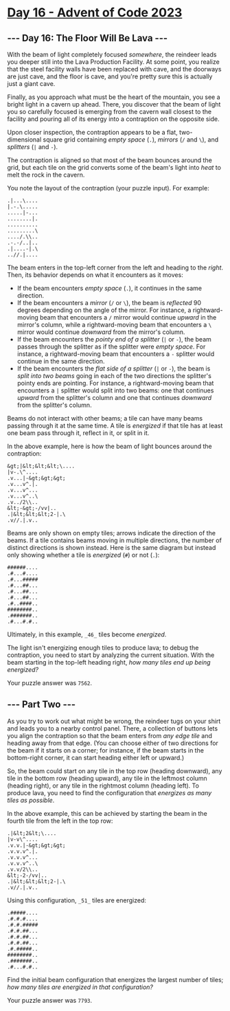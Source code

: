 [Day 16 - Advent of Code 2023](https://adventofcode.com/2023/day/16)
================================================================================

\--- Day 16: The Floor Will Be Lava ---
---------------------------------------

With the beam of light completely focused _somewhere_, the reindeer leads you deeper still into the Lava Production Facility. At some point, you realize that the steel facility walls have been replaced with cave, and the doorways are just cave, and the floor is cave, and you're pretty sure this is actually just a giant cave.

Finally, as you approach what must be the heart of the mountain, you see a bright light in a cavern up ahead. There, you discover that the beam of light you so carefully focused is emerging from the cavern wall closest to the facility and pouring all of its energy into a contraption on the opposite side.

Upon closer inspection, the contraption appears to be a flat, two-dimensional square grid containing _empty space_ (`.`), _mirrors_ (`/` and `\`), and _splitters_ (`|` and `-`).

The contraption is aligned so that most of the beam bounces around the grid, but each tile on the grid converts some of the beam's light into _heat_ to melt the rock in the cavern.

You note the layout of the contraption (your puzzle input). For example:

```
.|...\....
|.-.\.....
.....|-...
........|.
..........
.........\
..../.\\..
.-.-/..|..
.|....-|.\
..//.|....
```

The beam enters in the top-left corner from the left and heading to the _right_. Then, its behavior depends on what it encounters as it moves:

-   If the beam encounters _empty space_ (`.`), it continues in the same direction.
-   If the beam encounters a _mirror_ (`/` or `\`), the beam is _reflected_ 90 degrees depending on the angle of the mirror. For instance, a rightward-moving beam that encounters a `/` mirror would continue _upward_ in the mirror's column, while a rightward-moving beam that encounters a `\` mirror would continue _downward_ from the mirror's column.
-   If the beam encounters the _pointy end of a splitter_ (`|` or `-`), the beam passes through the splitter as if the splitter were _empty space_. For instance, a rightward-moving beam that encounters a `-` splitter would continue in the same direction.
-   If the beam encounters the _flat side of a splitter_ (`|` or `-`), the beam is _split into two beams_ going in each of the two directions the splitter's pointy ends are pointing. For instance, a rightward-moving beam that encounters a `|` splitter would split into two beams: one that continues _upward_ from the splitter's column and one that continues _downward_ from the splitter's column.

Beams do not interact with other beams; a tile can have many beams passing through it at the same time. A tile is _energized_ if that tile has at least one beam pass through it, reflect in it, or split in it.

In the above example, here is how the beam of light bounces around the contraption:

```
&gt;|&lt;&lt;&lt;\....
|v-.\^....
.v...|-&gt;&gt;&gt;
.v...v^.|.
.v...v^...
.v...v^..\
.v../2\\..
&lt;-&gt;-/vv|..
.|&lt;&lt;&lt;2-|.\
.v//.|.v..
```

Beams are only shown on empty tiles; arrows indicate the direction of the beams. If a tile contains beams moving in multiple directions, the number of distinct directions is shown instead. Here is the same diagram but instead only showing whether a tile is _energized_ (`#`) or not (`.`):

```
######....
.#...#....
.#...#####
.#...##...
.#...##...
.#...##...
.#..####..
########..
.#######..
.#...#.#..
```

Ultimately, in this example, `_46_` tiles become _energized_.

The light isn't energizing enough tiles to produce lava; to debug the contraption, you need to start by analyzing the current situation. With the beam starting in the top-left heading right, _how many tiles end up being energized?_

Your puzzle answer was `7562`.

\--- Part Two ---
-----------------

As you try to work out what might be wrong, the reindeer tugs on your shirt and leads you to a nearby control panel. There, a collection of buttons lets you align the contraption so that the beam enters from _any edge tile_ and heading away from that edge. (You can choose either of two directions for the beam if it starts on a corner; for instance, if the beam starts in the bottom-right corner, it can start heading either left or upward.)

So, the beam could start on any tile in the top row (heading downward), any tile in the bottom row (heading upward), any tile in the leftmost column (heading right), or any tile in the rightmost column (heading left). To produce lava, you need to find the configuration that _energizes as many tiles as possible_.

In the above example, this can be achieved by starting the beam in the fourth tile from the left in the top row:

```
.|&lt;2&lt;\....
|v-v\^....
.v.v.|-&gt;&gt;&gt;
.v.v.v^.|.
.v.v.v^...
.v.v.v^..\
.v.v/2\\..
&lt;-2-/vv|..
.|&lt;&lt;&lt;2-|.\
.v//.|.v..
```

Using this configuration, `_51_` tiles are energized:

```
.#####....
.#.#.#....
.#.#.#####
.#.#.##...
.#.#.##...
.#.#.##...
.#.#####..
########..
.#######..
.#...#.#..
```

Find the initial beam configuration that energizes the largest number of tiles; _how many tiles are energized in that configuration?_

Your puzzle answer was `7793`.
